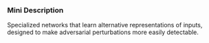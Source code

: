 ### Mini Description

Specialized networks that learn alternative representations of inputs, designed to make adversarial perturbations more easily detectable.
